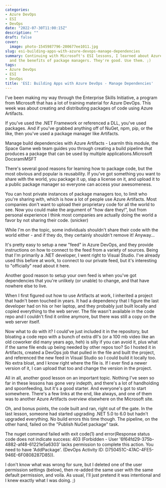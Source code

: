 ```yaml
---
categories:
- Azure DevOps
- ESI
- DevOps
date: "2022-07-30T11:00:15Z"
description: ""
draft: false
cover:
  image: photo-1545987796-200677ee1011.jpg
slug: esi-building-apps-with-azure-devops-manage-dependencies
summary: Continuing with Microsoft's ESI lessons, I learned about Azure Artifacts
  and the benefits of package managers. They're good. Use them. ;)
tags:
- Azure DevOps
- ESI
- DevOps
title: 'ESI: Building Apps with Azure DevOps - Manage Dependencies'
---
```



I've been making my way through the Enterprise Skills Initiative, a program from Microsoft that has a lot of training material for Azure DevOps. This week was about creating and distributing packages of code using Azure Artifacts.

If you've used the .NET Framework or referenced a DLL, you've used packages. And if you've grabbed anything off of NuGet, npm, pip, or the like, then you've used a package manager like Artifacts.

Manage build dependencies with Azure Artifacts - LearnIn this module, the Space Game web team guides you through creating a build pipeline that produces a package that can be used by multiple applications.Microsoft DocsramiMSFT

There's several good reasons for learning how to package code, but the most obvious and popular is reusability. If you've got something you want to share with the world, you package it up, slap a license on it, and upload it to a public package manager so everyone can access your awesomeness.

You can host private instances of package managers too, to limit who you're sharing with, which is how a lot of people use Azure Artifacts. Most companies don't want to upload their proprietary code for all the world to see. Now you could make the argument of "how dare they!", but from personal experience I think most companies are actually doing the world a favor by not sharing their code. (snicker)

While I'm on the topic, some individuals shouldn't share their code with the world either - and if they do, they certainly shouldn't remove it! Anyway...

It's pretty easy to setup a new "feed" in Azure DevOps, and they provide instructions on how to connect to the feed from a variety of sources. Being that I'm primarily a .NET developer, I went right to Visual Studio. I've already used this before at work, to connect to our private feed, but it's interesting to "officially" read about it here.

Another good reason to setup your own feed is when you've got dependencies that you're unlikely (or unable) to change, and that have nowhere else to live.

When I first figured out how to use Artifacts at work, I inherited a project that hadn't been touched in years. It had a dependency that I figure the last developer had on his or her laptop, and they probably just built locally and copied everything to the web server. The file wasn't available in the code repo and I couldn't find it online anymore, but there was still a copy on the web server itself.

Now what to do with it? I could've just included it in the repository, but bloating a code repo with a bunch of extra dll's (or a 100 mb video like an old coworker did many years ago, heh) is silly if you can avoid it, plus what if the same file ends up being needed by other repos too? So I hosted it in Artifacts, created a DevOps job that pulled in the file and built the project, and referenced the new feed in Visual Studio so I could build it locally too. No extra bloat, and I know right where the file is. If I ever find a newer version of it, I can upload that too and change the version in the project.

All in all, another good lesson on an important topic. Nothing I've seen so far in these lessons has gone very indepth, and there's a lot of handholding and spoonfeeding, but it's a good starter. And everyone's got to start somewhere. There's a few links at the end, like always, and one of them was to another Azure Artifacts overview elsewhere on the Microsoft site.

Oh, and bonus points, the code built and ran, right out of the gate. In the last lesson, someone had started upgrading .NET 5.0 to 6.0 but hadn't upgraded everything. No build errors this time though. The pipeline, on the other hand, failed on the "Publish NuGet package" task.

The nuget command failed with exit code(1) and error(Response status code does not indicate success: 403 (Forbidden - User '6f64fd29-375b-4882-af48-61221e5a6303' lacks permission to complete this action. You need to have 'AddPackage'. (DevOps Activity ID: D750451C-47AC-4FE5-946E-6F0808287D85)).

I don't know what was wrong for sure, but I deleted one of the user permission settings (below), then re-added the same user with the same default permission, and voila. As usual, I'll just pretend it was intentional and I knew exactly what I was doing. ;)



